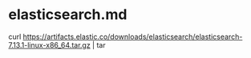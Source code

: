 # elasticsearch.md

curl https://artifacts.elastic.co/downloads/elasticsearch/elasticsearch-7.13.1-linux-x86_64.tar.gz | tar 



